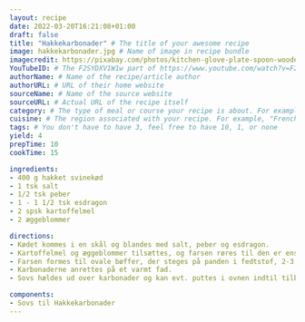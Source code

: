 ```yaml
---
layout: recipe
date: 2022-03-20T16:21:08+01:00
draft: false
title: "Hakkekarbonader" # The title of your awesome recipe
image: hakkekarbonader.jpg # Name of image in recipe bundle
imagecredit: https://pixabay.com/photos/kitchen-glove-plate-spoon-wooden-2871400/ # URL to image source page, website, or creator
YouTubeID: # The F2SYDXV1W1w part of https://www.youtube.com/watch?v=F2SYDXV1W1w
authorName: # Name of the recipe/article author
authorURL: # URL of their home website
sourceName: # Name of the source website
sourceURL: # Actual URL of the recipe itself
category: # The type of meal or course your recipe is about. For example: "dinner", "entree", or "dessert".
cuisine: # The region associated with your recipe. For example, "French", Mediterranean", or "American".
tags: # You don't have to have 3, feel free to have 10, 1, or none
yield: 4
prepTime: 10
cookTime: 15

ingredients:
- 400 g hakket svinekød
- 1 tsk salt
- 1/2 tsk peber
- 1 - 1 1/2 tsk esdragon
- 2 spsk kartoffelmel
- 2 æggeblommer

directions:
- Kødet kommes i en skål og blandes med salt, peber og esdragon.
- Kartoffelmel og æggeblommer tilsættes, og farsen røres til den er enstartet.
- Farsen formes til ovale bøffer, der steges på panden i fedtstof, 2-3 min på hver side.
- Karbonaderne anrettes på et varmt fad.
- Sovs hældes ud over karbonader og kan evt. puttes i ovnen indtil tilbehør er klart.

components:
- Sovs til Hakkekarbonader
---
```

